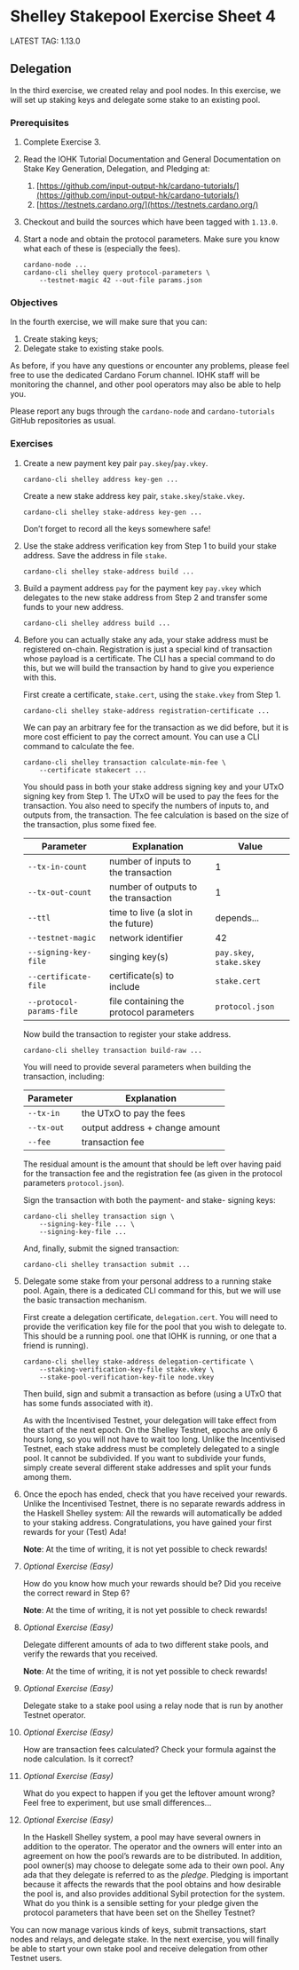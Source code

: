# Shelley Stakepool Exercise Sheet 4

LATEST TAG: 1.13.0

## Delegation

In the third exercise, we created relay and pool nodes.
In this exercise, we will set up staking keys and delegate some stake to an existing pool.

### Prerequisites

1.  Complete Exercise 3.

2. 	Read the IOHK Tutorial Documentation and General Documentation
    on Stake Key Generation, Delegation, and Pledging at:

    1. 	[https://github.com/input-output-hk/cardano-tutorials/](https://github.com/input-output-hk/cardano-tutorials/)
    2. 	[https://testnets.cardano.org/](https://testnets.cardano.org/)

3. 	Checkout and build the sources which have been tagged with `1.13.0`.

4.	Start a node and obtain the protocol parameters.
    Make sure you know what each of these is (especially the fees).

        cardano-node ...
        cardano-cli shelley query protocol-parameters \
            --testnet-magic 42 --out-file params.json

### Objectives

In the fourth exercise, we will make sure that you can:

1.  Create staking keys;
2.  Delegate stake to existing stake pools.

As before, if you have any questions or encounter any problems, please feel free to use the dedicated Cardano Forum channel.  IOHK staff will be monitoring the channel, and other pool operators may also be able to help you.

Please report any bugs through the `cardano-node` and `cardano-tutorials`
GitHub repositories as usual.

### Exercises

1. 	Create a new payment key pair `pay.skey`/`pay.vkey`.

        cardano-cli shelley address key-gen ...

    Create a new stake address key pair, `stake.skey`/`stake.vkey`.

        cardano-cli shelley stake-address key-gen ...

    Don’t forget to record all the keys somewhere safe!

2.  Use the stake address verification key from Step 1 to build your stake address.
    Save the address in file `stake`.

        cardano-cli shelley stake-address build ...

3.  Build a payment address `pay` for the payment key `pay.vkey` which delegates to the
    new stake address from Step 2 and transfer some funds to your new address.

        cardano-cli shelley address build ...

4. 	Before you can actually stake any ada,
    your stake address must be registered on-chain.
    Registration is just a special kind of transaction whose payload is a certificate.
    The CLI has a special command to do this, but we will build the transaction
    by hand to give you experience with this.

    First create a certificate, `stake.cert`,
    using the `stake.vkey` from Step 1.

	    cardano-cli shelley stake-address registration-certificate ...

    We can pay an arbitrary fee for the transaction as we did before,
    but it is more cost efficient to pay the correct amount.
    You can use a CLI command to calculate the fee.

	    cardano-cli shelley transaction calculate-min-fee \
	        --certificate stakecert ...

    You should pass in both your stake address signing key and your UTxO signing key
    from Step 1.
    The UTxO will be used to pay the fees for the transaction.
    You also need to specify the numbers of inputs to, and outputs from, the transaction.
    The fee calculation is based on the size of the transaction, plus some fixed fee.

    | Parameter                | Explanation                             | Value                    |
    | ------------------------ | --------------------------------------- | ------------------------ |
    | `--tx-in-count`          | number of inputs to the transaction     | 1                        |
    | `--tx-out-count`         | number of outputs to the transaction    | 1                        |
    | `--ttl`                  | time to live (a slot in the future)     | depends...               |
    | `--testnet-magic`        | network identifier                      | 42                       |
    | `--signing-key-file`     | singing key(s)                          | `pay.skey`, `stake.skey` |
    | `--certificate-file`     | certificate(s) to include               | `stake.cert`             |
    | `--protocol-params-file` | file containing the protocol parameters | `protocol.json`            |

    Now build the transaction to register your stake address.

        cardano-cli shelley transaction build-raw ...

    You will need to provide several parameters when building the transaction, including:

    | Parameter  | Explanation                    |
    | ---------- | ------------------------------ |
    | `--tx-in`  | the UTxO to pay the fees       |
    | `--tx-out` | output address + change amount |
    | `--fee`    | transaction fee                |


    The residual amount is the amount that should be left over
    having paid for the transaction fee
    and the registration fee (as given in the protocol parameters `protocol.json`).

    Sign the transaction with both the payment- and stake- signing keys:

        cardano-cli shelley transaction sign \
            --signing-key-file ... \
            --signing-key-file ...

    And, finally, submit the signed transaction:

        cardano-cli shelley transaction submit ...

5. 	Delegate some stake from your personal address to a running stake pool.
    Again, there is a dedicated CLI command for this,
    but we will use the basic transaction mechanism.

    First create a delegation certificate, `delegation.cert`.
    You will need to provide the verification key file for the pool
    that you wish to delegate to.
    This should be a running pool.
    one that IOHK is running, or one that a friend is running).

        cardano-cli shelley stake-address delegation-certificate \
            --staking-verification-key-file stake.vkey \
            --stake-pool-verification-key-file node.vkey

    Then build, sign and submit a transaction as before
    (using a UTxO that has some funds associated with it).

    As with the Incentivised Testnet, your delegation will take effect
    from the start of the next epoch.
    On the Shelley Testnet, epochs are only 6 hours long,
    so you will not have to wait too long.
    Unlike the Incentivised Testnet, each stake address must be completely delegated
    to a single pool.
    It cannot be subdivided.
    If you want to subdivide your funds, simply create several different stake addresses
    and split your funds among them.

6. 	Once the epoch has ended, check that you have received your rewards.
    Unlike the Incentivised Testnet,
    there is no separate rewards address in the Haskell Shelley system:
    All the rewards will automatically be added to your staking address.
    Congratulations, you have gained your first rewards for your (Test) Ada!

    __Note__: At the time of writing, it is not yet possible to check rewards!

7. 	_Optional Exercise (Easy)_

    How do you know how much your rewards should be?
    Did you receive the correct reward in Step 6?

    __Note__: At the time of writing, it is not yet possible to check rewards!

8. 	_Optional Exercise (Easy)_

    Delegate different amounts of ada to two different stake pools,
    and verify the rewards that you received.

    __Note__: At the time of writing, it is not yet possible to check rewards!

9. 	_Optional Exercise (Easy)_

    Delegate stake to a stake pool using a relay node that is run by another Testnet operator.

10.	_Optional Exercise (Easy)_

    How are transaction fees calculated?
    Check your formula against the node calculation.
    Is it correct?

11. _Optional Exercise (Easy)_

    What do you expect to happen if you get the leftover amount wrong?
    Feel free to experiment, but use small differences...

12. _Optional Exercise (Easy)_

    In the Haskell Shelley system, a pool may have several owners in addition
    to the operator.
    The operator and the owners will enter into an agreement on how the pool’s rewards
    are to be distributed.
    In addition, pool owner(s) may choose to delegate some ada to their own pool.
    Any ada that they delegate is referred to as the _pledge_.
    Pledging is important because it affects the rewards that the pool obtains
    and how desirable the pool is, and also provides additional
    Sybil protection for the system.
    What do you think is a sensible setting for your pledge
    given the protocol parameters that have been set on the Shelley Testnet?

You can now manage various kinds of keys,
submit transactions, start nodes and relays, and delegate stake.
In the next exercise, you will finally be able to start your own stake pool
and receive delegation from other Testnet users.
